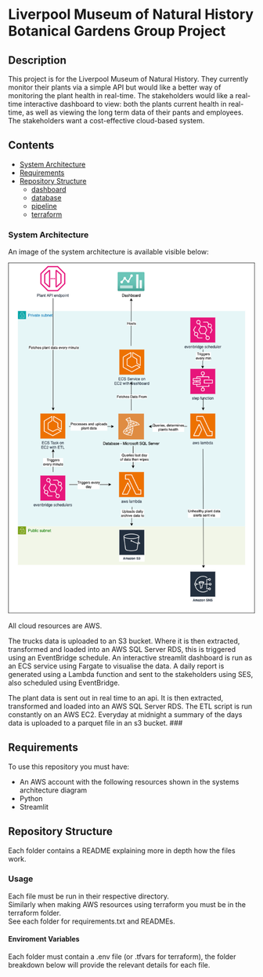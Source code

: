 # Liverpool Museum of Natural History Botanical Gardens Group Project

## Description

This project is for the Liverpool Museum of Natural History. They currently monitor their plants via a simple API but would like a better way of monitoring the plant health in real-time. The stakeholders would like a real-time interactive dashboard to view: both the plants current health in real-time, as well as viewing the long term data of their pants and employees. The stakeholders want a cost-effective cloud-based system.

## Contents
- [System Architecture](#system-architecture)
- [Requirements](#requirements)
- [Repository Structure](#repository-structure)
    - [dashboard](dashboard)
    - [database](database)
    - [pipeline](pipeline)
    - [terraform](terraform)


### System Architecture 
An image of the system architecture is available visible below:

![system architecture](lmnh-plant-project-architecture-diagram.drawio.png)

All cloud resources are AWS.

The trucks data is uploaded to an S3 bucket. Where it is then extracted, transformed and loaded into an AWS SQL Server RDS, this is triggered using an EventBridge schedule. An interactive streamlit dashboard is run as an ECS service using Fargate to visualise the data. A daily report is generated using a Lambda function and sent to the stakeholders using SES, also scheduled using EventBridge.

The plant data is sent out in real time to an api. It is then extracted, transformed and loaded into an AWS SQL Server RDS. The ETL script is run constantly on an AWS EC2. Everyday at midnight a summary of the days data is uploaded to a parquet file in an s3 bucket. ###

## Requirements

To use this repository you must have:
- An AWS account with the following resources shown in the systems architecture diagram
- Python
- Streamlit

## Repository Structure

Each folder contains a README explaining more in depth how the files work.

### Usage

Each file must be run in their respective directory.\
Similarly when making AWS resources using terraform you must be in the terraform folder.\
See each folder for requirements.txt and READMEs.

#### Enviroment Variables

Each folder must contain a .env file (or .tfvars for terraform), the folder breakdown below will provide the relevant details for each file.
